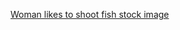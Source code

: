 [Woman likes to shoot fish stock image](https://static.boredpanda.com/blog/wp-content/uploads/2017/12/funny-weird-wtf-stock-photos-19-5a3926af95d9d__700.jpg)
